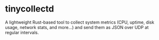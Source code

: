 # tinycollectd

A lightweight Rust-based tool to collect system metrics (CPU, uptime, disk usage, network stats, and more...) and send them as JSON over UDP at regular intervals.


